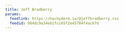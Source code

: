 ```yaml
---
title: Jeff Bradberry
params:
  feedlink: https://hachyderm.io/@jeffbradberry.rss
  feedid: 984dc9a34eb1fcc65f2e45704f4ac67d
---
```

